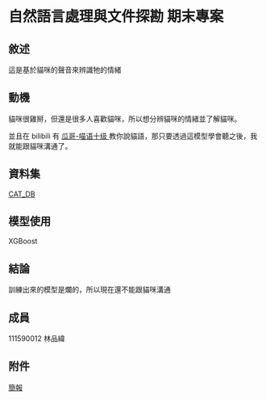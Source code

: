 # 自然語言處理與文件探勘 期末專案

## 敘述

這是基於貓咪的聲音來辨識牠的情緒

## 動機

貓咪很雞掰，但還是很多人喜歡貓咪，所以想分辨貓咪的情緒並了解貓咪。

並且在 bilibili 有 [瓜哥-喵语十级
](https://space.bilibili.com/39283309) 教你說貓語，那只要透過這模型學會聽之後，我就能跟貓咪溝通了。

## 資料集

[CAT_DB](https://www.kaggle.com/datasets/yagtapandeya/cat-sound-classification-dataset)

## 模型使用

XGBoost

## 結論

訓練出來的模型是爛的，所以現在還不能跟貓咪溝通

## 成員

111590012 林品緯

## 附件

[簡報](https://www.canva.com/design/DAGqbGzdu_E/M8eyJt0yvuX7MQT_t5wmMg/view?utm_content=DAGqbGzdu_E&utm_campaign=designshare&utm_medium=link2&utm_source=uniquelinks&utlId=h40950d2d01)